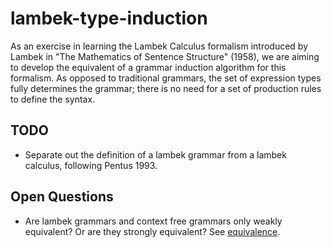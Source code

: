# lambek-type-induction

As an exercise in learning the Lambek Calculus formalism introduced by Lambek
in "The Mathematics of Sentence Structure" (1958), we are aiming to develop the
equivalent of a grammar induction algorithm for this formalism. As opposed to
traditional grammars, the set of expression types fully determines the grammar;
there is no need for a set of production rules to define the syntax.

## TODO
- Separate out the definition of a lambek grammar from a lambek calculus, following Pentus 1993.

## Open Questions
- Are lambek grammars and context free grammars only weakly equivalent? Or are they strongly equivalent? See [equivalence](https://en.wikipedia.org/wiki/Equivalence_(formal_languages)).
